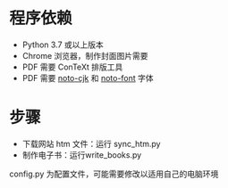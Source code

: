 # 程序依赖
* Python 3.7 或以上版本
* Chrome 浏览器，制作封面图片需要
* PDF 需要 ConTeXt 排版工具
* PDF 需要 [noto-cjk](https://github.com/googlefonts/noto-cjk) 和 [noto-font](https://github.com/googlefonts/noto-fonts) 字体


# 步骤
* 下载网站 htm 文件：运行 sync_htm.py
* 制作电子书：运行write_books.py


config.py 为配置文件，可能需要修改以适用自己的电脑环境